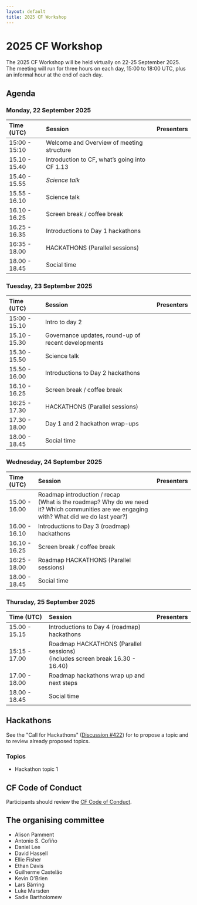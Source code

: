 ```yaml
---
layout: default
title: 2025 CF Workshop
---
```


# 2025 CF Workshop

The 2025 CF Workshop will be held virtually on 22-25 September 2025.
The meeting will run for three hours on each day, 15:00 to 18:00 UTC, plus an informal hour at the end of each day.

## Agenda

### Monday, 22 September 2025

<table>
<thead>
<tr>
<th style="width:20%; text-align:left;">Time (UTC)</th>
<th style="width:60%; text-align:left;">Session</th>
<th style="width:20%; text-align:left;">Presenters</th>
</tr>
</thead>
<tbody>
<tr>
<td style="text-align:left;">15:00 - 15:10</td>
<td style="text-align:left;">Welcome and Overview of meeting structure</td>
<td style="text-align:left;"></td>
</tr>
<tr>
<td style="text-align:left;">15.10 - 15.40</td>
<td style="text-align:left;">Introduction to CF, what’s going into CF 1.13</td>
<td style="text-align:left;"></td>
</tr>
<tr>
<td style="text-align:left;">15.40 - 15.55</td>
<td style="text-align:left;"><em>Science talk</em></td>
<td style="text-align:left;"></td>
</tr>
<tr>
<td style="text-align:left;">15.55 - 16.10</td>
<td style="text-align:left;">Science talk</td>
<td style="text-align:left;"></td>
</tr>
<tr>
<td style="text-align:left;">16.10 - 16.25</td>
<td style="text-align:left;">Screen break / coffee break</td>
<td style="text-align:left;"></td>
</tr>
<tr>
<td style="text-align:left;">16.25 - 16.35</td>
<td style="text-align:left;">Introductions to Day 1 hackathons</td>
<td style="text-align:left;"></td>
</tr>
<tr>
<td style="text-align:left;">16:35 - 18.00</td>
<td style="text-align:left;">HACKATHONS (Parallel sessions)</td>
<td style="text-align:left;"></td>
</tr>
<tr>
<td style="text-align:left;">18.00 - 18.45</td>
<td style="text-align:left;">Social time</td>
<td style="text-align:left;"></td>
</tr>
</tbody>
</table>

### Tuesday, 23 September 2025

<table>
  <thead>
    <tr>
      <th style="text-align:left;">Time (UTC)</th>
      <th style="text-align:left;">Session</th>
      <th style="text-align:left;">Presenters</th>
    </tr>
  </thead>
  <tbody>
    <tr>
      <td style="text-align:left;">15:00 - 15.10</td>
      <td style="text-align:left;">Intro to day 2</td>
      <td style="text-align:left;"></td>
    </tr>
    <tr>
      <td style="text-align:left;">15.10 - 15.30</td>
      <td style="text-align:left;">Governance updates, round-up of recent developments</td>
      <td style="text-align:left;"></td>
    </tr>
    <tr>
      <td style="text-align:left;">15.30 - 15.50</td>
      <td style="text-align:left;">Science talk</td>
      <td style="text-align:left;"></td>
    </tr>
    <tr>
      <td style="text-align:left;">15.50 - 16.00</td>
      <td style="text-align:left;">Introductions to Day 2 hackathons</td>
      <td style="text-align:left;"></td>
    </tr>
    <tr>
      <td style="text-align:left;">16.10 - 16.25</td>
      <td style="text-align:left;">Screen break / coffee break</td>
      <td style="text-align:left;"></td>
    </tr>
    <tr>
      <td style="text-align:left;">16:25 - 17.30</td>
      <td style="text-align:left;">HACKATHONS (Parallel sessions)</td>
      <td style="text-align:left;"></td>
    </tr>
    <tr>
      <td style="text-align:left;">17.30 - 18.00</td>
      <td style="text-align:left;">Day 1 and 2 hackathon wrap-ups</td>
      <td style="text-align:left;"></td>
    </tr>
    <tr>
      <td style="text-align:left;">18.00 - 18.45</td>
      <td style="text-align:left;">Social time</td>
      <td style="text-align:left;"></td>
    </tr>
  </tbody>
</table>

### Wednesday, 24 September 2025

<table>
  <thead>
    <tr>
      <th style="text-align:left;">Time (UTC)</th>
      <th style="text-align:left;">Session</th>
      <th style="text-align:left;">Presenters</th>
    </tr>
  </thead>
  <tbody>
    <tr>
      <td style="text-align:left;">15.00 - 16.00</td>
      <td style="text-align:left;">Roadmap introduction / recap <br> (What is the roadmap? Why do we need it? Which communities are we engaging with? What did we do last year?)</td>
      <td style="text-align:left;"></td>
    </tr>
    <tr>
      <td style="text-align:left;">16.00 - 16.10</td>
      <td style="text-align:left;">Introductions to Day 3 (roadmap) hackathons</td>
      <td style="text-align:left;"></td>
    </tr>
    <tr>
      <td style="text-align:left;">16.10 - 16.25</td>
      <td style="text-align:left;">Screen break / coffee break</td>
      <td style="text-align:left;"></td>
    </tr>
    <tr>
      <td style="text-align:left;">16:25 - 18.00</td>
      <td style="text-align:left;">Roadmap HACKATHONS (Parallel sessions)</td>
      <td style="text-align:left;"></td>
    </tr>
    <tr>
      <td style="text-align:left;">18.00 - 18.45</td>
      <td style="text-align:left;">Social time</td>
      <td style="text-align:left;"></td>
    </tr>
  </tbody>
</table>

### Thursday, 25 September 2025

<table>
  <thead>
    <tr>
      <th style="text-align:left;">Time (UTC)</th>
      <th style="text-align:left;">Session</th>
      <th style="text-align:left;">Presenters</th>
    </tr>
  </thead>
  <tbody>
    <tr>
      <td style="text-align:left;">15.00 - 15.15</td>
      <td style="text-align:left;">Introductions to Day 4 (roadmap) hackathons</td>
      <td style="text-align:left;"></td>
    </tr>
    <tr>
      <td style="text-align:left;">15:15 - 17.00</td>
      <td style="text-align:left;">Roadmap HACKATHONS (Parallel sessions) <br> (includes screen break 16.30 - 16.40)</td>
      <td style="text-align:left;"></td>
    </tr>
    <tr>
      <td style="text-align:left;">17.00 - 18.00</td>
      <td style="text-align:left;">Roadmap hackathons wrap up and next steps</td>
      <td style="text-align:left;"></td>
    </tr>
    <tr>
      <td style="text-align:left;">18.00 - 18.45</td>
      <td style="text-align:left;">Social time</td>
      <td style="text-align:left;"></td>
    </tr>
  </tbody>
</table>

## Hackathons

See the "Call for Hackathons" ([Discussion #422](https://github.com/orgs/cf-convention/discussions/422)) for to propose a topic and to review already proposed topics.

### Topics
* Hackathon topic 1

## CF Code of Conduct
Participants should review the [CF Code of Conduct](https://github.com/cf-convention/cf-conventions/blob/main/CODE_OF_CONDUCT.md).

## The organising committee
* Alison Pamment
* Antonio S. Cofiño
* Daniel Lee
* David Hassell
* Ellie Fisher
* Ethan Davis
* Guilherme Castelão
* Kevin O'Brien
* Lars Bärring
* Luke Marsden
* Sadie Bartholomew
